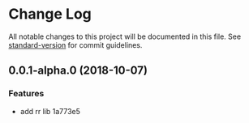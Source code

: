 # Change Log

All notable changes to this project will be documented in this file. See [standard-version](https://github.com/conventional-changelog/standard-version) for commit guidelines.

<a name="0.0.1-alpha.0"></a>
## 0.0.1-alpha.0 (2018-10-07)


### Features

* add rr lib 1a773e5

